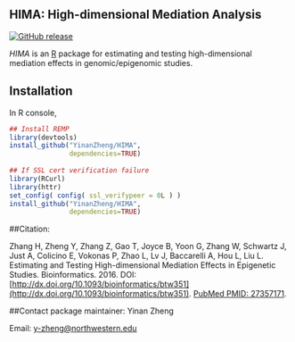 ## HIMA: High-dimensional Mediation Analysis
[![GitHub release](https://img.shields.io/badge/release-v1.0.5-blue.svg)](https://github.com/YinanZheng/HIMA/releases)

*HIMA* is an [R](http://en.wikipedia.org/wiki/R_%28programming_language%29) package for estimating and testing high-dimensional mediation effects in genomic/epigenomic studies.

## Installation 

In R console,
```r
## Install REMP
library(devtools)
install_github("YinanZheng/HIMA",
               dependencies=TRUE)
               
## If SSL cert verification failure
library(RCurl)
library(httr)
set_config( config( ssl_verifypeer = 0L ) )
install_github("YinanZheng/HIMA",
               dependencies=TRUE)
```

##Citation:

Zhang H, Zheng Y, Zhang Z, Gao T, Joyce B, Yoon G, Zhang W, Schwartz J, Just A, Colicino E, Vokonas P, Zhao L, Lv J, Baccarelli A, Hou L, Liu L. Estimating and Testing High-dimensional Mediation Effects in Epigenetic Studies. Bioinformatics. 2016. DOI: [http://dx.doi.org/10.1093/bioinformatics/btw351](http://dx.doi.org/10.1093/bioinformatics/btw351). [PubMed PMID: 27357171](http://www.ncbi.nlm.nih.gov/pubmed/?term=27357171).

##Contact package maintainer:
Yinan Zheng 

Email: y-zheng@northwestern.edu

